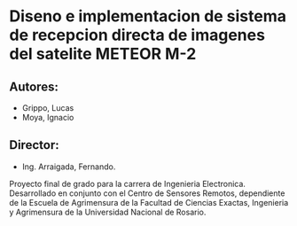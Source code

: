# Diseno e implementacion de sistema de recepcion directa de imagenes del satelite METEOR M-2

## Autores:
- Grippo, Lucas
- Moya, Ignacio
## Director:
- Ing. Arraigada, Fernando.

Proyecto final de grado para la carrera de Ingenieria Electronica. Desarrollado en conjunto con el Centro de Sensores Remotos, dependiente de la Escuela de Agrimensura de la Facultad de Ciencias Exactas, Ingenieria y Agrimensura de la Universidad Nacional de Rosario.

